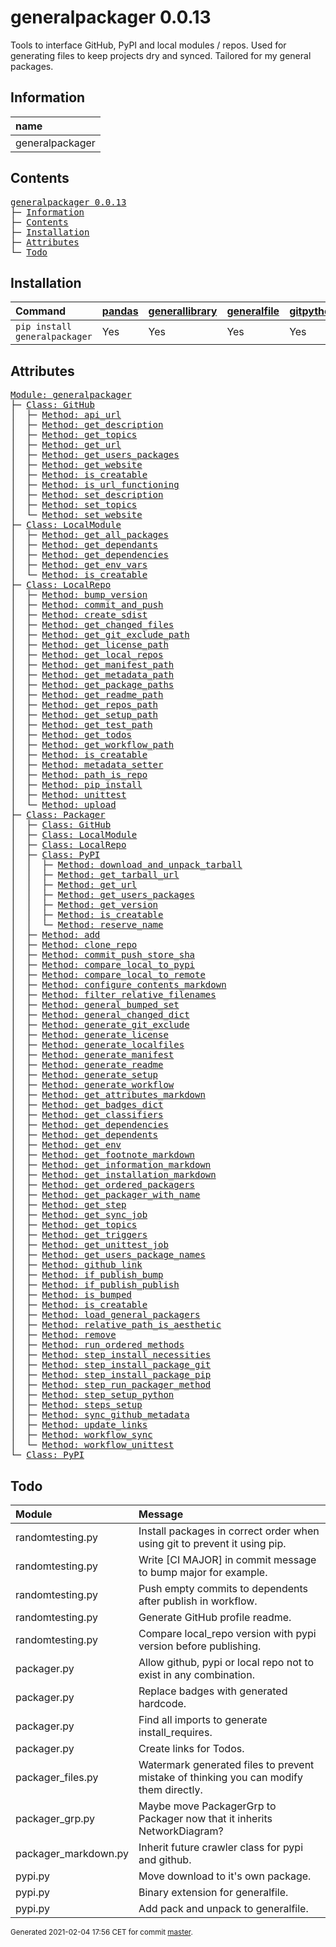 # generalpackager 0.0.13
Tools to interface GitHub, PyPI and local modules / repos. Used for generating files to keep projects dry and synced. Tailored for my general packages.

## Information
| name            |
|:----------------|
| generalpackager |

## Contents
<pre>
<a href='#generalpackager-0.0.13'>generalpackager 0.0.13</a>
├─ <a href='#Information'>Information</a>
├─ <a href='#Contents'>Contents</a>
├─ <a href='#Installation'>Installation</a>
├─ <a href='#Attributes'>Attributes</a>
└─ <a href='#Todo'>Todo</a>
</pre>

## Installation
| Command                       | <a href='https://pypi.org/project/pandas'>pandas</a>   | <a href='https://pypi.org/project/generallibrary'>generallibrary</a>   | <a href='https://pypi.org/project/generalfile'>generalfile</a>   | <a href='https://pypi.org/project/gitpython'>gitpython</a>   | <a href='https://pypi.org/project/requests'>requests</a>   |
|:------------------------------|:-------------------------------------------------------|:-----------------------------------------------------------------------|:-----------------------------------------------------------------|:-------------------------------------------------------------|:-----------------------------------------------------------|
| `pip install generalpackager` | Yes                                                    | Yes                                                                    | Yes                                                              | Yes                                                          | Yes                                                        |

## Attributes
<pre>
<a href='https://github.com/ManderaGeneral/generalpackager/blob/master/generalpackager/__init__.py#L1'>Module: generalpackager</a>
├─ <a href='https://github.com/ManderaGeneral/generalpackager/blob/master/generalpackager/api/github.py#L9'>Class: GitHub</a>
│  ├─ <a href='https://github.com/ManderaGeneral/generalpackager/blob/master/generalpackager/api/github.py#L34'>Method: api_url</a>
│  ├─ <a href='https://github.com/ManderaGeneral/generalpackager/blob/master/generalpackager/api/github.py#L62'>Method: get_description</a>
│  ├─ <a href='https://github.com/ManderaGeneral/generalpackager/blob/master/generalpackager/api/github.py#L49'>Method: get_topics</a>
│  ├─ <a href='https://github.com/ManderaGeneral/generalpackager/blob/master/generalpackager/api/github.py#L25'>Method: get_url</a>
│  ├─ <a href='https://github.com/ManderaGeneral/generalpackager/blob/master/generalpackager/api/github.py#L87'>Method: get_users_packages</a>
│  ├─ <a href='https://github.com/ManderaGeneral/generalpackager/blob/master/generalpackager/api/github.py#L38'>Method: get_website</a>
│  ├─ <a href='https://github.com/ManderaGeneral/generalpackager/blob/master/generalpackager/api/github.py#L20'>Method: is_creatable</a>
│  ├─ <a href='https://github.com/ManderaGeneral/generalpackager/blob/master/generalpackager/api/github.py#L30'>Method: is_url_functioning</a>
│  ├─ <a href='https://github.com/ManderaGeneral/generalpackager/blob/master/generalpackager/api/github.py#L68'>Method: set_description</a>
│  ├─ <a href='https://github.com/ManderaGeneral/generalpackager/blob/master/generalpackager/api/github.py#L55'>Method: set_topics</a>
│  └─ <a href='https://github.com/ManderaGeneral/generalpackager/blob/master/generalpackager/api/github.py#L44'>Method: set_website</a>
├─ <a href='https://github.com/ManderaGeneral/generalpackager/blob/master/generalpackager/api/local_module.py#L8'>Class: LocalModule</a>
│  ├─ <a href='https://github.com/ManderaGeneral/generalpackager/blob/master/generalpackager/api/local_module.py#L43'>Method: get_all_packages</a>
│  ├─ <a href='https://github.com/ManderaGeneral/generalpackager/blob/master/generalpackager/api/local_module.py#L54'>Method: get_dependants</a>
│  ├─ <a href='https://github.com/ManderaGeneral/generalpackager/blob/master/generalpackager/api/local_module.py#L48'>Method: get_dependencies</a>
│  ├─ <a href='https://github.com/ManderaGeneral/generalpackager/blob/master/generalpackager/api/local_module.py#L34'>Method: get_env_vars</a>
│  └─ <a href='https://github.com/ManderaGeneral/generalpackager/blob/master/generalpackager/api/local_module.py#L20'>Method: is_creatable</a>
├─ <a href='https://github.com/ManderaGeneral/generalpackager/blob/master/generalpackager/api/local_repo.py#L13'>Class: LocalRepo</a>
│  ├─ <a href='https://github.com/ManderaGeneral/generalpackager/blob/master/generalpackager/api/local_repo.py#L179'>Method: bump_version</a>
│  ├─ <a href='https://github.com/ManderaGeneral/generalpackager/blob/master/generalpackager/api/local_repo.py#L155'>Method: commit_and_push</a>
│  ├─ <a href='https://github.com/ManderaGeneral/generalpackager/blob/master/generalpackager/api/local_repo.py#L192'>Method: create_sdist</a>
│  ├─ <a href='https://github.com/ManderaGeneral/generalpackager/blob/master/generalpackager/api/local_repo.py#L174'>Method: get_changed_files</a>
│  ├─ <a href='https://github.com/ManderaGeneral/generalpackager/blob/master/generalpackager/api/local_repo.py#L88'>Method: get_git_exclude_path</a>
│  ├─ <a href='https://github.com/ManderaGeneral/generalpackager/blob/master/generalpackager/api/local_repo.py#L100'>Method: get_license_path</a>
│  ├─ <a href='https://github.com/ManderaGeneral/generalpackager/blob/master/generalpackager/api/local_repo.py#L116'>Method: get_local_repos</a>
│  ├─ <a href='https://github.com/ManderaGeneral/generalpackager/blob/master/generalpackager/api/local_repo.py#L96'>Method: get_manifest_path</a>
│  ├─ <a href='https://github.com/ManderaGeneral/generalpackager/blob/master/generalpackager/api/local_repo.py#L84'>Method: get_metadata_path</a>
│  ├─ <a href='https://github.com/ManderaGeneral/generalpackager/blob/master/generalpackager/api/local_repo.py#L112'>Method: get_package_paths</a>
│  ├─ <a href='https://github.com/ManderaGeneral/generalpackager/blob/master/generalpackager/api/local_repo.py#L80'>Method: get_readme_path</a>
│  ├─ <a href='https://github.com/ManderaGeneral/generalpackager/blob/master/generalpackager/api/local_repo.py#L53'>Method: get_repos_path</a>
│  ├─ <a href='https://github.com/ManderaGeneral/generalpackager/blob/master/generalpackager/api/local_repo.py#L92'>Method: get_setup_path</a>
│  ├─ <a href='https://github.com/ManderaGeneral/generalpackager/blob/master/generalpackager/api/local_repo.py#L108'>Method: get_test_path</a>
│  ├─ <a href='https://github.com/ManderaGeneral/generalpackager/blob/master/generalpackager/api/local_repo.py#L135'>Method: get_todos</a>
│  ├─ <a href='https://github.com/ManderaGeneral/generalpackager/blob/master/generalpackager/api/local_repo.py#L104'>Method: get_workflow_path</a>
│  ├─ <a href='https://github.com/ManderaGeneral/generalpackager/blob/master/generalpackager/api/local_repo.py#L66'>Method: is_creatable</a>
│  ├─ <a href='https://github.com/ManderaGeneral/generalpackager/blob/master/generalpackager/api/local_repo.py#L71'>Method: metadata_setter</a>
│  ├─ <a href='https://github.com/ManderaGeneral/generalpackager/blob/master/generalpackager/api/local_repo.py#L124'>Method: path_is_repo</a>
│  ├─ <a href='https://github.com/ManderaGeneral/generalpackager/blob/master/generalpackager/api/local_repo.py#L183'>Method: pip_install</a>
│  ├─ <a href='https://github.com/ManderaGeneral/generalpackager/blob/master/generalpackager/api/local_repo.py#L188'>Method: unittest</a>
│  └─ <a href='https://github.com/ManderaGeneral/generalpackager/blob/master/generalpackager/api/local_repo.py#L197'>Method: upload</a>
├─ <a href='https://github.com/ManderaGeneral/generalpackager/blob/master/generalpackager/packager.py#L16'>Class: Packager</a>
│  ├─ <a href='https://github.com/ManderaGeneral/generalpackager/blob/master/generalpackager/api/github.py#L9'>Class: GitHub</a>
│  ├─ <a href='https://github.com/ManderaGeneral/generalpackager/blob/master/generalpackager/api/local_module.py#L8'>Class: LocalModule</a>
│  ├─ <a href='https://github.com/ManderaGeneral/generalpackager/blob/master/generalpackager/api/local_repo.py#L13'>Class: LocalRepo</a>
│  ├─ <a href='https://github.com/ManderaGeneral/generalpackager/blob/master/generalpackager/api/pypi.py#L27'>Class: PyPI</a>
│  │  ├─ <a href='https://github.com/ManderaGeneral/generalpackager/blob/master/generalpackager/api/pypi.py#L53'>Method: download_and_unpack_tarball</a>
│  │  ├─ <a href='https://github.com/ManderaGeneral/generalpackager/blob/master/generalpackager/api/pypi.py#L44'>Method: get_tarball_url</a>
│  │  ├─ <a href='https://github.com/ManderaGeneral/generalpackager/blob/master/generalpackager/api/pypi.py#L39'>Method: get_url</a>
│  │  ├─ <a href='https://github.com/ManderaGeneral/generalpackager/blob/master/generalpackager/api/pypi.py#L61'>Method: get_users_packages</a>
│  │  ├─ <a href='https://github.com/ManderaGeneral/generalpackager/blob/master/generalpackager/api/pypi.py#L69'>Method: get_version</a>
│  │  ├─ <a href='https://github.com/ManderaGeneral/generalpackager/blob/master/generalpackager/api/pypi.py#L34'>Method: is_creatable</a>
│  │  └─ <a href='https://github.com/ManderaGeneral/generalpackager/blob/master/generalpackager/api/pypi.py#L76'>Method: reserve_name</a>
│  ├─ <a href='https://github.com/ManderaGeneral/generalpackager/blob/master/generalpackager/packager_relations.py#L6'>Method: add</a>
│  ├─ <a href='https://github.com/ManderaGeneral/generalpackager/blob/master/generalpackager/packager_github.py#L19'>Method: clone_repo</a>
│  ├─ <a href='https://github.com/ManderaGeneral/generalpackager/blob/master/generalpackager/packager_github.py#L31'>Method: commit_push_store_sha</a>
│  ├─ <a href='https://github.com/ManderaGeneral/generalpackager/blob/master/generalpackager/packager_pypi.py#L6'>Method: compare_local_to_pypi</a>
│  ├─ <a href='https://github.com/ManderaGeneral/generalpackager/blob/master/generalpackager/packager_files.py#L75'>Method: compare_local_to_remote</a>
│  ├─ <a href='https://github.com/ManderaGeneral/generalpackager/blob/master/generalpackager/packager_markdown.py#L62'>Method: configure_contents_markdown</a>
│  ├─ <a href='https://github.com/ManderaGeneral/generalpackager/blob/master/generalpackager/packager_files.py#L55'>Method: filter_relative_filenames</a>
│  ├─ <a href='https://github.com/ManderaGeneral/generalpackager/blob/master/generalpackager/packager_relations.py#L84'>Method: general_bumped_set</a>
│  ├─ <a href='https://github.com/ManderaGeneral/generalpackager/blob/master/generalpackager/packager_relations.py#L91'>Method: general_changed_dict</a>
│  ├─ <a href='https://github.com/ManderaGeneral/generalpackager/blob/master/generalpackager/packager_files.py#L139'>Method: generate_git_exclude</a>
│  ├─ <a href='https://github.com/ManderaGeneral/generalpackager/blob/master/generalpackager/packager_files.py#L145'>Method: generate_license</a>
│  ├─ <a href='https://github.com/ManderaGeneral/generalpackager/blob/master/generalpackager/packager.py#L87'>Method: generate_localfiles</a>
│  ├─ <a href='https://github.com/ManderaGeneral/generalpackager/blob/master/generalpackager/packager_files.py#L130'>Method: generate_manifest</a>
│  ├─ <a href='https://github.com/ManderaGeneral/generalpackager/blob/master/generalpackager/packager_files.py#L173'>Method: generate_readme</a>
│  ├─ <a href='https://github.com/ManderaGeneral/generalpackager/blob/master/generalpackager/packager_files.py#L82'>Method: generate_setup</a>
│  ├─ <a href='https://github.com/ManderaGeneral/generalpackager/blob/master/generalpackager/packager_files.py#L157'>Method: generate_workflow</a>
│  ├─ <a href='https://github.com/ManderaGeneral/generalpackager/blob/master/generalpackager/packager_markdown.py#L91'>Method: get_attributes_markdown</a>
│  ├─ <a href='https://github.com/ManderaGeneral/generalpackager/blob/master/generalpackager/packager_markdown.py#L8'>Method: get_badges_dict</a>
│  ├─ <a href='https://github.com/ManderaGeneral/generalpackager/blob/master/generalpackager/packager_metadata.py#L26'>Method: get_classifiers</a>
│  ├─ <a href='https://github.com/ManderaGeneral/generalpackager/blob/master/generalpackager/packager_relations.py#L57'>Method: get_dependencies</a>
│  ├─ <a href='https://github.com/ManderaGeneral/generalpackager/blob/master/generalpackager/packager_relations.py#L63'>Method: get_dependents</a>
│  ├─ <a href='https://github.com/ManderaGeneral/generalpackager/blob/master/generalpackager/packager_workflow.py#L71'>Method: get_env</a>
│  ├─ <a href='https://github.com/ManderaGeneral/generalpackager/blob/master/generalpackager/packager_markdown.py#L98'>Method: get_footnote_markdown</a>
│  ├─ <a href='https://github.com/ManderaGeneral/generalpackager/blob/master/generalpackager/packager_markdown.py#L20'>Method: get_information_markdown</a>
│  ├─ <a href='https://github.com/ManderaGeneral/generalpackager/blob/master/generalpackager/packager_markdown.py#L37'>Method: get_installation_markdown</a>
│  ├─ <a href='https://github.com/ManderaGeneral/generalpackager/blob/master/generalpackager/packager_relations.py#L69'>Method: get_ordered_packagers</a>
│  ├─ <a href='https://github.com/ManderaGeneral/generalpackager/blob/master/generalpackager/packager_relations.py#L31'>Method: get_packager_with_name</a>
│  ├─ <a href='https://github.com/ManderaGeneral/generalpackager/blob/master/generalpackager/packager_workflow.py#L30'>Method: get_step</a>
│  ├─ <a href='https://github.com/ManderaGeneral/generalpackager/blob/master/generalpackager/packager_workflow.py#L106'>Method: get_sync_job</a>
│  ├─ <a href='https://github.com/ManderaGeneral/generalpackager/blob/master/generalpackager/packager_metadata.py#L16'>Method: get_topics</a>
│  ├─ <a href='https://github.com/ManderaGeneral/generalpackager/blob/master/generalpackager/packager_workflow.py#L22'>Method: get_triggers</a>
│  ├─ <a href='https://github.com/ManderaGeneral/generalpackager/blob/master/generalpackager/packager_workflow.py#L92'>Method: get_unittest_job</a>
│  ├─ <a href='https://github.com/ManderaGeneral/generalpackager/blob/master/generalpackager/packager_relations.py#L75'>Method: get_users_package_names</a>
│  ├─ <a href='https://github.com/ManderaGeneral/generalpackager/blob/master/generalpackager/packager_markdown.py#L83'>Method: github_link</a>
│  ├─ <a href='https://github.com/ManderaGeneral/generalpackager/blob/master/generalpackager/packager_workflow.py#L156'>Method: if_publish_bump</a>
│  ├─ <a href='https://github.com/ManderaGeneral/generalpackager/blob/master/generalpackager/packager_workflow.py#L161'>Method: if_publish_publish</a>
│  ├─ <a href='https://github.com/ManderaGeneral/generalpackager/blob/master/generalpackager/packager_metadata.py#L32'>Method: is_bumped</a>
│  ├─ <a href='https://github.com/ManderaGeneral/generalpackager/blob/master/generalpackager/packager.py#L46'>Method: is_creatable</a>
│  ├─ <a href='https://github.com/ManderaGeneral/generalpackager/blob/master/generalpackager/packager_relations.py#L45'>Method: load_general_packagers</a>
│  ├─ <a href='https://github.com/ManderaGeneral/generalpackager/blob/master/generalpackager/packager_files.py#L42'>Method: relative_path_is_aesthetic</a>
│  ├─ <a href='https://github.com/ManderaGeneral/generalpackager/blob/master/generalpackager/packager_relations.py#L15'>Method: remove</a>
│  ├─ <a href='https://github.com/ManderaGeneral/generalpackager/blob/master/generalpackager/packager_workflow.py#L122'>Method: run_ordered_methods</a>
│  ├─ <a href='https://github.com/ManderaGeneral/generalpackager/blob/master/generalpackager/packager_workflow.py#L45'>Method: step_install_necessities</a>
│  ├─ <a href='https://github.com/ManderaGeneral/generalpackager/blob/master/generalpackager/packager_workflow.py#L59'>Method: step_install_package_git</a>
│  ├─ <a href='https://github.com/ManderaGeneral/generalpackager/blob/master/generalpackager/packager_workflow.py#L52'>Method: step_install_package_pip</a>
│  ├─ <a href='https://github.com/ManderaGeneral/generalpackager/blob/master/generalpackager/packager_workflow.py#L115'>Method: step_run_packager_method</a>
│  ├─ <a href='https://github.com/ManderaGeneral/generalpackager/blob/master/generalpackager/packager_workflow.py#L38'>Method: step_setup_python</a>
│  ├─ <a href='https://github.com/ManderaGeneral/generalpackager/blob/master/generalpackager/packager_workflow.py#L82'>Method: steps_setup</a>
│  ├─ <a href='https://github.com/ManderaGeneral/generalpackager/blob/master/generalpackager/packager_github.py#L11'>Method: sync_github_metadata</a>
│  ├─ <a href='https://github.com/ManderaGeneral/generalpackager/blob/master/generalpackager/packager_relations.py#L21'>Method: update_links</a>
│  ├─ <a href='https://github.com/ManderaGeneral/generalpackager/blob/master/generalpackager/packager_workflow.py#L138'>Method: workflow_sync</a>
│  └─ <a href='https://github.com/ManderaGeneral/generalpackager/blob/master/generalpackager/packager_workflow.py#L130'>Method: workflow_unittest</a>
└─ <a href='https://github.com/ManderaGeneral/generalpackager/blob/master/generalpackager/api/pypi.py#L27'>Class: PyPI</a>
</pre>

## Todo
| Module               | Message                                                                                |
|:---------------------|:---------------------------------------------------------------------------------------|
| randomtesting.py     | Install packages in correct order when using git to prevent it using pip.              |
| randomtesting.py     | Write [CI MAJOR] in commit message to bump major for example.                          |
| randomtesting.py     | Push empty commits to dependents after publish in workflow.                            |
| randomtesting.py     | Generate GitHub profile readme.                                                        |
| randomtesting.py     | Compare local\_repo version with pypi version before publishing.                        |
| packager.py          | Allow github, pypi or local repo not to exist in any combination.                      |
| packager.py          | Replace badges with generated hardcode.                                                |
| packager.py          | Find all imports to generate install\_requires.                                         |
| packager.py          | Create links for Todos.                                                                |
| packager\_files.py    | Watermark generated files to prevent mistake of thinking you can modify them directly. |
| packager\_grp.py      | Maybe move PackagerGrp to Packager now that it inherits NetworkDiagram?                |
| packager\_markdown.py | Inherit future crawler class for pypi and github.                                      |
| pypi.py              | Move download to it's own package.                                                     |
| pypi.py              | Binary extension for generalfile.                                                      |
| pypi.py              | Add pack and unpack to generalfile.                                                    |

<sup>
Generated 2021-02-04 17:56 CET for commit <a href='https://github.com/ManderaGeneral/generalpackager/commit/master'>master</a>.
</sup>

